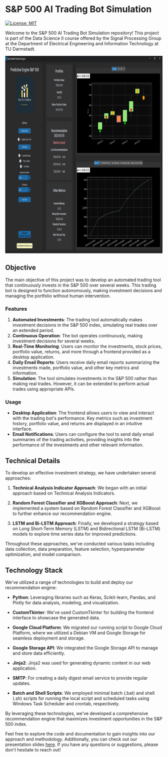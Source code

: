 # S&P 500 AI Trading Bot Simulation

[![License: MIT](https://img.shields.io/badge/License-MIT-yellow.svg)](https://github.com/paulffm/S-P500-AI-Investement-Recommendation-Engine/blob/main/LICENSE)

Welcome to the S&P 500 AI Trading Bot Simulation repository! This project is part of the Data Science II course offered by the Signal Processing Group at the Department of Electrical Engineering and Information Technology at TU Darmstadt.

<p align="center">
  <img src="frontend.png"  alt="frontend" width="900px" height="630px">
</p>

## Objective

The main objective of this project was to develop an automated trading tool that continuously invests in the S&P 500 over several weeks. This trading bot is designed to function autonomously, making investment decisions and managing the portfolio without human intervention.

### Features

1. **Automated Investments**: The trading tool automatically makes investment decisions in the S&P 500 index, simulating real trades over an extended period.
2. **Continuous Operation**: The bot operates continuously, making investment decisions for several weeks.
3. **Real-Time Monitoring**: Users can monitor the investments, stock prices, portfolio value, returns, and more through a frontend provided as a desktop application.
4. **Daily Email Reports**: Users receive daily email reports summarizing the investments made, portfolio value, and other key metrics and information.
5. **Simulation**: The tool simulates investments in the S&P 500 rather than making real trades. However, it can be extended to perform actual trades using appropriate APIs.

### Usage

- **Desktop Application**: The frontend allows users to view and interact with the trading bot's performance. Key metrics such as investment history, portfolio value, and returns are displayed in an intuitive interface.
- **Email Notifications**: Users can configure the tool to send daily email summaries of the trading activities, providing insights into the performance of the investments and other relevant information.

## Technical Details

To develop an effective investment strategy, we have undertaken several approaches:

1. **Technical Analysis Indicator Approach**: We began with an initial approach based on Technical Analysis Indicators.
   
2. **Random Forest Classifier and XGBoost Approach**: Next, we implemented a system based on Random Forest Classifier and XGBoost to further enhance our recommendation engine.

3. **LSTM and Bi-LSTM Approach**: Finally, we developed a strategy based on Long Short-Term Memory (LSTM) and Bidirectional LSTM (Bi-LSTM) models to explore time series data for improved predictions.

Throughout these approaches, we've conducted various tasks including data collection, data preparation, feature selection, hyperparameter optimization, and model comparison.

## Technology Stack

We've utilized a range of technologies to build and deploy our recommendation engine:

- **Python**: Leveraging libraries such as Keras, Scikit-learn, Pandas, and Plotly for data analysis, modeling, and visualization.
  
- **CustomTkinter**: We've used CustomTkinter for building the frontend interface to showcase the generated data.

- **Google Cloud Platform**: We migrated our running script to Google Cloud Platform, where we utilized a Debian VM and Google Storage for seamless deployment and storage.

- **Google Storage API**: We integrated the Google Storage API to manage and store data efficiently.

- **Jinja2**: Jinja2 was used for generating dynamic content in our web application.

- **SMTP**: For creating a daily digest email service to provide regular updates.

- **Batch and Shell Scripts**: We employed minimal batch (.bat) and shell (.sh) scripts for running the local script and scheduled tasks using Windows Task Scheduler and crontab, respectively.

By leveraging these technologies, we've developed a comprehensive recommendation engine that maximizes investment opportunities in the S&P 500 index.

Feel free to explore the code and documentation to gain insights into our approach and methodology. Additionally, you can check out our presentation slides [here](https://github.com/paulffm/S-P500-AI-Investement-Recommendation-Engine/blob/main/NotSoCreativePresentation.pdf). If you have any questions or suggestions, please don't hesitate to reach out!
